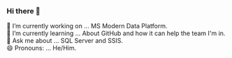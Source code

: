 ### Hi there 👋

🔭 I’m currently working on ... MS Modern Data Platform. \
🌱 I’m currently learning ... About GitHub and how it can help the team I'm in. \
💬 Ask me about ... SQL Server and SSIS. \
😄 Pronouns: ... He/Him.


<!--
**LinsScott/LinsScott** is a ✨ _special_ ✨ repository because its `README.md` (this file) appears on your GitHub profile.

Here are some ideas to get you started:

- 🔭 I’m currently working on ... MS Modern Data Platform
- 🌱 I’m currently learning ... About GitHub and how it can help the team I'm in
- 👯 I’m looking to collaborate on ...
- 🤔 I’m looking for help with ...
- 💬 Ask me about ... SQL Server and SSIS
- 📫 How to reach me: ... 
- 😄 Pronouns: ... He/Him
- ⚡ Fun fact: ...  
-->
